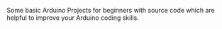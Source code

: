 Some basic Arduino Projects for beginners with source code which are helpful to improve your Arduino coding skills.
